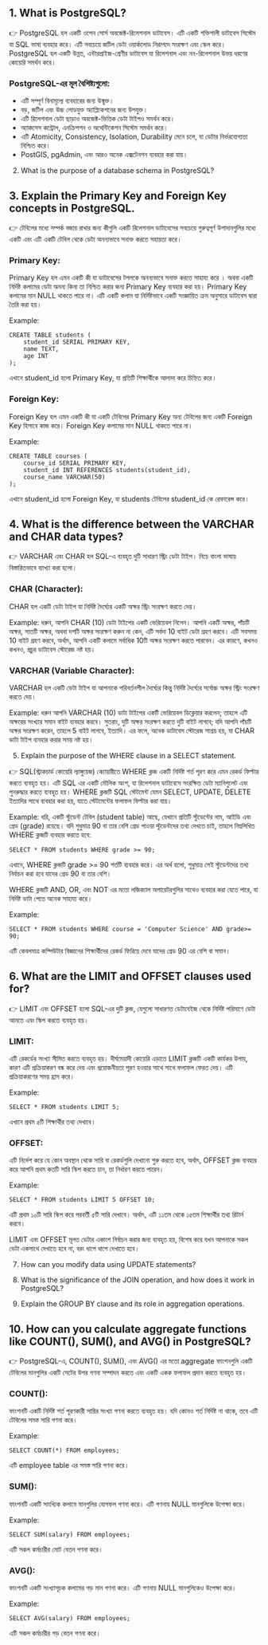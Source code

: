 ## 1. What is PostgreSQL?

👉 PostgreSQL হল একটি ওপেন সোর্স অবজেক্ট-রিলেশনাল ডাটাবেস। এটি একটি শক্তিশালী ডাটাবেস সিস্টেম যা SQL ভাষা ব্যবহার করে। এটি সবচেয়ে জটিল ডেটা ওয়ার্কলোড নিরাপদে সংরক্ষণ এবং স্কেল করে। PostgreSQL হল একটি উন্নত, এন্টারপ্রাইজ-শ্রেণীর ডাটাবেস যা রিলেশনাল এবং নন-রিলেশনাল উভয় ধরণের কোয়েরি সমর্থন করে।

### PostgreSQL-এর মূল বৈশিষ্ট্যগুলো:
- এটি সম্পূর্ণ বিনামূল্যে ব্যবহারের জন্য উন্মুক্ত।
- বড়, জটিল এবং উচ্চ লোডযুক্ত অ্যাপ্লিকেশনের জন্য উপযুক্ত।
- এটি রিলেশনাল ডেটা ছাড়াও অবজেক্ট-ভিত্তিক ডেটা টাইপও সমর্থন করে।
- অ্যাকসেস কন্ট্রোল, এনক্রিপশন ও অথেন্টিকেশন সিস্টেম সমর্থন করে।
- এটি Atomicity, Consistency, Isolation, Durability মেনে চলে, যা ডেটার নির্ভরযোগ্যতা নিশ্চিত করে।
- PostGIS, pgAdmin, এবং আরও অনেক এক্সটেনশন ব্যবহার করা যায়।

2. What is the purpose of a database schema in PostgreSQL?

## 3. Explain the Primary Key and Foreign Key concepts in PostgreSQL.
👉 টেবিলের মধ্যে সম্পর্ক বজায় রাখার জন্য কীগুলি একটি রিলেশনাল ডাটাবেসের সবচেয়ে গুরুত্বপূর্ণ উপাদানগুলির মধ্যে একটি এবং এটি একটি টেবিল থেকে ডেটা অনন্যভাবে সনাক্ত করতে সহায়তা করে।
### Primary Key: 
Primary Key হল এমন একটি কী যা ডাটাবেসের টপলকে অনন্যভাবে সনাক্ত করতে সাহায্য করে । অথবা একটি নির্দিষ্ট কলামের ডেটা অনন্য কিনা তা নিশ্চিত করার জন্য  Primary Key ব্যবহার করা হয়। Primary Key কলামের মান NULL থাকতে পারে না। এটি একটি কলাম যা নির্দিষ্টভাবে একটি সংজ্ঞায়িত ক্রম অনুসারে ডাটাবেস দ্বারা তৈরি করা হয়।

Example: 
```
CREATE TABLE students (
    student_id SERIAL PRIMARY KEY,
    name TEXT,
    age INT
);

```
এখানে student_id হলো Primary Key, যা প্রতিটি শিক্ষার্থীকে আলাদা করে চিহ্নিত করে।

### Foreign Key:
Foreign Key হল এমন একটি কী যা একটি টেবিলের Primary Key অন্য টেবিলের জন্য একটি Foreign Key হিসাবে কাজ করে। Foreign Key কলামের মান NULL থাকতে পারে না।

Example:
```
CREATE TABLE courses (
    course_id SERIAL PRIMARY KEY,
    student_id INT REFERENCES students(student_id),
    course_name VARCHAR(50)
);

```
এখানে student_id হলো Foreign Key, যা students টেবিলের student_id কে রেফারেন্স করে।

## 4. What is the difference between the VARCHAR and CHAR data types?

👉 VARCHAR এবং CHAR হল SQL-এ ব্যবহৃত দুটি সাধারণ স্ট্রিং ডেটা টাইপ। নিচে বাংলা ভাষায় বিস্তারিতভাবে ব্যাখ্যা করা হলো।

### CHAR (Character): 
CHAR হল একটি ডেটা টাইপ যা নির্দিষ্ট দৈর্ঘ্যের একটি অক্ষর স্ট্রিং সংরক্ষণ করতে দেয়।

Example:
ধরুন, আপনি CHAR (10) ডেটা টাইপের একটি ভেরিয়েবল নিলেন। আপনি একটি অক্ষর, পাঁচটি অক্ষর, সাতটি অক্ষর, অথবা দশটি অক্ষর সংরক্ষণ করুন না কেন, এটি সর্বদা 10 বাইট ডেটা গ্রহণ করবে। এটি সবসময় 10 বাইট গ্রহণ করবে, অর্থাৎ, আপনি একটি কলামে সর্বাধিক 10টি অক্ষর সংরক্ষণ করতে পারবেন। এর কারণে, কখনও কখনও, প্রচুর ডাটাবেস স্টোরেজ নষ্ট হয়।

### VARCHAR (Variable Character): 
VARCHAR হল একটি ডেটা টাইপ যা আপনাকে পরিবর্তনশীল দৈর্ঘ্যের কিন্তু নির্দিষ্ট দৈর্ঘ্যের সর্বোচ্চ অক্ষর স্ট্রিং সংরক্ষণ করতে দেয়।

Example:
ধরুন আপনি VARCHAR (10) ডাটা টাইপের একটি ভেরিয়েবল ডিক্লেয়ার করলেন; তাহলে এটি অক্ষরের সংখ্যার সমান বাইট ব্যবহার করবে। সুতরাং, দুটি অক্ষর সংরক্ষণ করতে দুটি বাইট লাগবে; যদি আপনি পাঁচটি অক্ষর সংরক্ষণ করেন, তাহলে 5 বাইট লাগবে, ইত্যাদি। এর ফলে, অনেক ডাটাবেস স্টোরেজ সাশ্রয় হয়, যা CHAR ডাটা টাইপ ব্যবহার করার সময় নষ্ট হয়।

5. Explain the purpose of the WHERE clause in a SELECT statement.

👉 SQL(স্ট্রাকচার্ড কোয়েরি ল্যাঙ্গুয়েজ) ক্যোয়ারীতে WHERE ক্লজ একটি নির্দিষ্ট শর্ত পূরণ করে এমন রেকর্ড ফিল্টার করতে ব্যবহৃত হয়। এটি SQL এর একটি মৌলিক অংশ, যা রিলেশনাল ডাটাবেসে সংরক্ষিত ডেটা ম্যানিপুলেট এবং পুনরুদ্ধার করতে ব্যবহৃত হয়। WHERE ক্লজটি SQL স্টেটমেন্ট যেমন SELECT, UPDATE, DELETE ইত্যাদির সাথে ব্যবহার করা হয়, যাতে স্টেটমেন্টের ফলাফল ফিল্টার করা যায়।

Example:
ধরি, একটি স্টুডেন্ট টেবিল (student table) আছে, যেখানে প্রতিটি স্টুডেন্টের নাম, আইডি এবং গ্রেড (grade) রয়েছে। যদি শুধুমাত্র 90 বা তার বেশি গ্রেড পাওয়া স্টুডেন্টদের তথ্য দেখতে চাই, তাহলে নিম্নলিখিত WHERE ক্লজটি ব্যবহার করতে হবে: 

```
SELECT * FROM students WHERE grade >= 90;
```

এখানে, WHERE ক্লজটি grade >= 90 শর্তটি ব্যবহার করে। এর অর্থ হলো, শুধুমাত্র সেই স্টুডেন্টদের তথ্য নির্বাচন করা হবে যাদের গ্রেড 90 বা তার বেশি। 

WHERE ক্লজটি AND, OR, এবং NOT এর মতো লজিক্যাল অপারেটরগুলির সাথেও ব্যবহার করা যেতে পারে, যা নির্দিষ্ট ডাটা পেতে অনেক সাহায্য করে।

Example:
```
SELECT * FROM students WHERE course = 'Computer Science' AND grade>= 90;
```
এটি কেবলমাত্র কম্পিউটার বিজ্ঞানের শিক্ষার্থীদের রেকর্ড ফিরিয়ে দেবে যাদের গ্রেড 90 এর বেশি বা সমান।

## 6. What are the LIMIT and OFFSET clauses used for?

👉 LIMIT এবং OFFSET হলো SQL-এর দুটি ক্লজ, যেগুলো সাধারণত ডেটাবেইজ থেকে নির্দিষ্ট পরিমাণে ডেটা আনতে এবং স্কিপ করতে ব্যবহৃত হয়।

### LIMIT:
এটি রেকর্ডের সংখ্যা সীমিত করতে ব্যবহৃত হয়। দীর্ঘমেয়াদী কোয়েরি এড়াতে LIMIT ক্লজটি একটি কার্যকর উপায়, কারণ এটি প্রক্রিয়াকরণ বন্ধ করে দেয় এবং প্রয়োজনীয়তা পূরণ হওয়ার সাথে সাথে ফলাফল ফেরত দেয়। এটি প্রক্রিয়াকরণের সময় হ্রাস করে।

Example:
```
SELECT * FROM students LIMIT 5;
```
এখানে প্রথম ৫টি শিক্ষার্থীর তথ্য দেখাবে।

### OFFSET:
এটি নির্দেশ করে যে কোন অবস্থান থেকে সারি বা রেকর্ডগুলি দেখানো শুরু করতে হবে, অর্থাৎ, OFFSET ক্লজ ব্যবহার করে আপনি প্রথম কতটি সারি স্কিপ করতে চান, তা নির্ধারণ করতে পারেন।

Example:
```
SELECT * FROM students LIMIT 5 OFFSET 10;
```
এটি প্রথম ১০টি সারি স্কিপ করে পরবর্তী ৫টি সারি দেখাবে।
অর্থাৎ, এটি ১১তম থেকে ১৫তম শিক্ষার্থীর তথ্য রিটার্ন করবে।

LIMIT এবং OFFSET মূলত ডেটার একাংশ নির্বাচন করার জন্য ব্যবহৃত হয়, বিশেষ করে যখন আপনাকে সকল ডেটা একসাথে দেখাতে হবে না, বরং ধাপে ধাপে দেখাতে হবে।

7. How can you modify data using UPDATE statements?

8. What is the significance of the JOIN operation, and how does it work in PostgreSQL?

9. Explain the GROUP BY clause and its role in aggregation operations.

## 10. How can you calculate aggregate functions like COUNT(), SUM(), and AVG() in PostgreSQL?
👉 PostgreSQL-এ, COUNT(), SUM(), এবং AVG() এর মতো aggregate ফাংশনগুলি একটি টেবিলের মানগুলির একটি সেটের উপর গণনা সম্পাদন করতে এবং একটি একক ফলাফল প্রদান করতে ব্যবহৃত হয়।

### COUNT():
ফাংশনটি একটি নির্দিষ্ট শর্ত পূরণকারী সারির সংখ্যা গণনা করতে ব্যবহৃত হয়।
যদি কোনও শর্ত নির্দিষ্ট না থাকে, তবে এটি টেবিলের সমস্ত সারি গণনা করে।

Example:
```
SELECT COUNT(*) FROM employees; 
```
এটি employee table এর সমস্ত সারি গণনা করে।

### SUM():

ফাংশনটি একটি সাংখ্যিক কলামে মানগুলির যোগফল গণনা করে। এটি গণনায় NULL মানগুলিকে উপেক্ষা করে।

Example:
```
SELECT SUM(salary) FROM employees;
```
এটি সকল কর্মচারীর মোট বেতন গণনা করে।

### AVG():
ফাংশনটি একটি সংখ্যাসূচক কলামের গড় মান গণনা করে। এটি গণনায় NULL মানগুলিকেও উপেক্ষা করে।

Example:
```
SELECT AVG(salary) FROM employees;
```
এটি সকল কর্মচারীর গড় বেতন গণনা করে।
